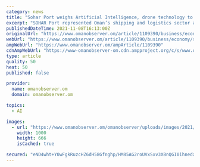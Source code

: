 ```yaml
---
category: news
title: "Sohar Port weighs Artificial Intelligence, drone technology to strengthen operations"
excerpt: "SOHAR Port represented Oman’s shipping and logistics sector at Hypermotion Dubai, a unique platform which connected founders, disruptors and true innovators to discuss cutting-edge technology. Held as part of Expo Dubai 2020,"
publishedDateTime: 2021-11-08T16:13:00Z
originalUrl: "https://www.omanobserver.om/article/1109390/business/economy/sohar-port-weighs-artificial-intelligence-drone-technology-to-strengthen-operations"
webUrl: "https://www.omanobserver.om/article/1109390/business/economy/sohar-port-weighs-artificial-intelligence-drone-technology-to-strengthen-operations"
ampWebUrl: "https://www.omanobserver.om/ampArticle/1109390"
cdnAmpWebUrl: "https://www-omanobserver-om.cdn.ampproject.org/c/s/www.omanobserver.om/ampArticle/1109390"
type: article
quality: 50
heat: 50
published: false

provider:
  name: omanobserver.om
  domain: omanobserver.om

topics:
  - AI

images:
  - url: "https://www.omanobserver.om/omanobserver/uploads/images/2021/11/08/1809155.jpg"
    width: 1000
    height: 666
    isCached: true

secured: "eND4wht+Y0wFgkRuzcHZ6dH58Gfnghp/HM85AG2roUVxSxv3XBnQGI0ihnedxfcESfjQ3ScRfN9bGpKtTZ/6T7P4HZtfC/b2Z9jPPi1ere8L9u600G2Z/12fXMQGjosOw3on5FPYkQIB1W/qhuBh7lTkQu6yCt4sRBus8FJAtHqmvFWK0ZWTBIf7GW9FfB8saW+Yb+hTSetlLmJni79maLMSqTvAcFsa+8TPccXym49m+VNHlXIQCWTOhPdXwnPtkw3Z6zduLae4BRwhJcJstZFWC9o+YueuQ3K1WWjUEzxp2cr8+Qq58m6ZF4gAJ7PlImXmNSubLXRbzJ01t+6d7gt2Uj8nJ+ZCW4OZefwdSz8=;JkVgatwF9ZTpiz+IpaeHwA=="
---
```



